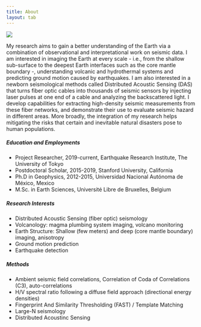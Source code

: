 ```yaml
---
title: About     
layout: tab
---
```


<div class="row content-row">
<div class="col-12 col-sm-4">
    <img src="{{ site.baseurl }}/images/earth.jpg">
</div>
<div class="col-12 col-sm-8">
    <p>My research aims to gain a better understanding of the Earth via a combination of observational and interpretational work on seismic data. I am interested in imaging the Earth at every scale - i.e., from the shallow sub-surface to the deepest Earth interfaces such as the core mantle boundary -, understanding volcanic and hydrothermal systems and predicting ground motion caused by earthquakes. I am also interested in a newborn seismological methods called Distributed Acoustic Sensing (DAS) that turns fiber optic cables into thousands of seismic sensors by injecting laser pulses at one end of a cable and analyzing the backscattered light. I develop capabilities for extracting high-density seismic measurements from these fiber networks, and demonstrate their use to evaluate seismic hazard in different areas. More broadly, the integration of my research helps mitigating the risks that certain and inevitable natural disasters pose to human populations.</p>

<h5>Education and Employments</h5>
<ul><li>Project Researcher, 2019-current, Earthquake Research Institute, The University of Tokyo</li>
<li>Postdoctoral Scholar, 2015-2019, Stanford University, California</li>
<li>Ph.D in Geophysics, 2012-2015, Universidad Nacional Autónoma de México, Mexico</li>
<li>M.Sc. in Earth Sciences, Université Libre de Bruxelles, Belgium</li></ul>
<h5>Research Interests</h5>
<ul><li>Distributed Acoustic Sensing (fiber optic) seismology</li>
<li>Volcanology: magma plumbing system imaging, volcano monitoring</li>
<li>Earth Structure: Shallow (few meters) and deep (core mantle boundary) imaging, anisotropy</li>
<li>Ground motion prediction</li>
<li>Earthquake detection</li></ul>
<h5>Methods</h5>
<ul><li>Ambient seismic field correlations, Correlation of Coda of Correlations (C3), auto-correlations</li>
<li>H/V spectral ratio following a diffuse field approach (directional energy densities)</li>
<li>Fingerprint And Similarity Thresholding (FAST) / Template Matching </li>
<li>Large-N seismology</li>
<li>Distributed Acoustinc Sensing</li></ul>
</div>
</div>
